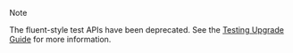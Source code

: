 > [!NOTE]
> The fluent-style test APIs have been deprecated. See the [Testing Upgrade Guide](/nservicebus/upgrades/testing-7to8.md) for more information.